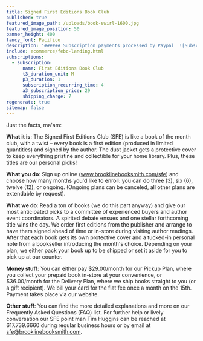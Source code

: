 ```yaml
---
title: Signed First Editions Book Club
published: true
featured_image_path: /uploads/book-swirl-1600.jpg
featured_image_position: 50
banner_height: 400
fancy_font: Pacifico
description: '###### Subscription payments processed by Paypal  ![Subscribe now with PayPal](https://www.paypalobjects.com/webstatic/en_US/logo/pp_cc_mark_74x46.png)'
include: ecommerce/febc-landing.html
subscriptions:
  - subscription:
      name: First Editions Book Club
      t3_duration_unit: M
      p3_duration: 1
      subscription_recurring_time: 4
      a3_subscription_price: 29
      shipping_charge: 7
regenerate: true
sitemap: false
---
```



Just the facts, ma'am:

**What it is**: The Signed First Editions Club (SFE) is like a book of the month club, with a twist – every book is a first edition (produced in limited quantities) and signed by the author. The dust jacket gets a protective cover to keep everything pristine and collectible for your home library. Plus, these titles are our personal picks!

**What you do**: Sign up online (www.brooklinebooksmith.com/sfe) and choose how many months you'd like to enroll: you can do three (3), six (6), twelve (12), or ongoing. (Ongoing plans can be canceled, all other plans are extendable by request).

**What we do**: Read a ton of books (we do this part anyway) and give our most anticipated picks to a committee of experienced buyers and author event coordinators. A spirited debate ensues and one stellar forthcoming title wins the day. We order first editions from the publisher and arrange to have them signed ahead of time or in-store during visiting author readings. After that each book gets its own protective cover and a tucked-in personal note from a bookseller introducing the month's choice. Depending on your plan, we either pack your book up to be shipped or set it aside for you to pick up at our counter.

**Money stuff**: You can either pay $29.00/month for our Pickup Plan, where you collect your prepaid book in-store at your convenience, or $36.00/month for the Delivery Plan, where we ship books straight to you (or a gift recipient). We bill your card for the flat fee once a month on the 15th. Payment takes place via our website.

**Other stuff**: You can find the more detailed explanations and more on our Frequently Asked Questions (FAQ) list. For further help or lively conversation our SFE point man Tim Huggins can be reached at 617.739.6660 during regular business hours or by email at [sfe@brooklinebooksmith.com](javascript:void(location.href='mailto:'+String.fromCharCode(115,102,101,64,98,114,111,111,107,108,105,110,101,98,111,111,107,115,109,105,116,104,46,99,111,109)+'?subject=Signed%20First%20Editions%20Book%20Club')).